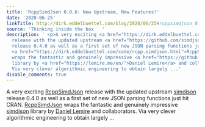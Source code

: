 ```yaml
---
title: 'RcppSimdJson 0.0.6: New Upstream, New Features!'
date: '2020-06-25'
linkTitle: http://dirk.eddelbuettel.com/blog/2020/06/25#rcppsimdjson_0.0.6
source: 'Thinking inside the box   '
description: ' <p>A very exciting <a href="https://dirk.eddelbuettel.com/code/rcpp.simdjson.html">RcppSimdJson</a>
  release with the updated upstream <a href="https://github.com/simdjson/simdjson">simdjson</a>
  release 0.4.0 as well as a first set of new JSON parsing functions just hit CRAN.
  <a href="https://dirk.eddelbuettel.com/code/rcpp.simdjson.html">RcppSimdJson</a>
  wraps the fantastic and genuinely impressive <a href="https://github.com/lemire/simdjson">simdjson</a>
  library by <a href="https://lemire.me/en/">Daniel Lemire</a> and collaborators.
  Via very clever algorithmic engineering to obtain largely ...'
disable_comments: true
---
```

 <p>A very exciting <a href="https://dirk.eddelbuettel.com/code/rcpp.simdjson.html">RcppSimdJson</a> release with the updated upstream <a href="https://github.com/simdjson/simdjson">simdjson</a> release 0.4.0 as well as a first set of new JSON parsing functions just hit CRAN. <a href="https://dirk.eddelbuettel.com/code/rcpp.simdjson.html">RcppSimdJson</a> wraps the fantastic and genuinely impressive <a href="https://github.com/lemire/simdjson">simdjson</a> library by <a href="https://lemire.me/en/">Daniel Lemire</a> and collaborators. Via very clever algorithmic engineering to obtain largely ...